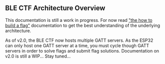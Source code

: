 ## BLE CTF Architecture Overview

This documentation is still a work in progress.  For now read ["the how to build a flag"](contributing.md) documentation to get the best understanding of the underlying architecture.

As of v2.0, the BLE CTF now hosts multiple GATT servers. As the ESP32 can only host one GATT server at a time, you must cycle though GATT servers in order to solve flags and submit flag solutions.  Documentation on v2.0 is still a WIP... Stay tuned... 


